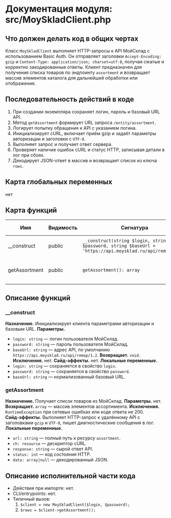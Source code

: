 # Документация модуля: src/MoySkladClient.php

## Что должен делать код в общих чертах
Класс `MoySkladClient` выполняет HTTP-запросы к API МойСклад с использованием Basic Auth. Он отправляет заголовки `Accept-Encoding: gzip` и `Content-Type: application/json; charset=utf-8`, получая сжатые и корректно закодированные ответы. Клиент предназначен для получения списка товаров по эндпоинту `assortment` и возвращает массив элементов каталога для дальнейшей обработки или отображения.

## Последовательность действий в коде
1) При создании экземпляра сохраняет логин, пароль и базовый URL API.
2) Метод `getAssortment` формирует URL запроса `/entity/assortment`.
3) Логирует попытку обращения к API с указанием логина.
4) Инициализирует cURL, включает приём gzip и задаёт параметры авторизации и заголовки с `UTF-8`.
5) Выполняет запрос и получает ответ сервера.
6) Проверяет наличие ошибок cURL и статус HTTP, записывая детали в лог при сбоях.
7) Декодирует JSON-ответ в массив и возвращает список из ключа `rows`.

## Карта глобальных переменных
нет

## Карта функций
| Имя | Видимость | Сигнатура | Краткое назначение | Исключения | Сайд‑эффекты |
|---|---|---|---|---|---|
| __construct | public | `__construct(string $login, string $password, string $baseUrl = 'https://api.moysklad.ru/api/remap/1.2')` | Сохраняет параметры подключения | нет | нет |
| getAssortment | public | `getAssortment(): array` | Возвращает список элементов ассортимента | RuntimeException | HTTP-запрос к внешнему API (gzip, UTF-8) и запись в лог |

## Описание функций
### __construct
**Назначение.** Инициализирует клиента параметрами авторизации и базовым URL.
**Параметры.**
- `login: string` — логин пользователя МойСклад.
- `password: string` — пароль пользователя МойСклад.
- `baseUrl: string` — адрес API, по умолчанию `https://api.moysklad.ru/api/remap/1.2`.
**Возвращает.** `void`.
**Исключения.** нет.
**Сайд‑эффекты.** нет.
**Локальные переменные.**
- `login: string` — сохраняется в свойство `login`.
- `password: string` — сохраняется в свойство `password`.
- `baseUrl: string` — нормализованный базовый URL.

### getAssortment
**Назначение.** Получает список товаров из МойСклад.
**Параметры.** нет.
**Возвращает.** `array` — массив элементов ассортимента.
**Исключения.** `RuntimeException` при сетевых ошибках или коде ответа не 200.
**Сайд‑эффекты.** Выполняет HTTP-запрос к удалённому API с заголовками `gzip` и `UTF-8`, пишет диагностические сообщения в лог.
**Локальные переменные.**
- `url: string` — полный путь к ресурсу `assortment`.
- `ch: resource` — дескриптор cURL.
- `response: string` — сырой ответ API.
- `status: int` — код состояния HTTP.
- `data: array|null` — декодированный JSON.

## Описание исполнительной части кода
- Действия при импорте: нет.
- CLI/entrypoints: нет.
- Типичный вызов:
  1. `$client = new MoySkladClient($login, $password);`
  2. `$rows = $client->getAssortment();`
